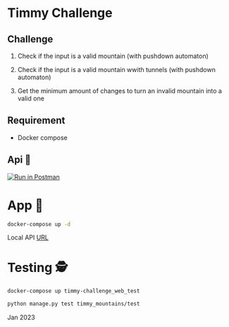 # Timmy Challenge

## Challenge

1. Check if the input is a valid mountain (with pushdown automaton)

2. Check if the input is a valid mountain wwith tunnels (with pushdown automaton)

3. Get the minimum amount of changes to turn an invalid mountain into a valid one

## Requirement
- Docker compose

## Api  🚀
 [![Run in Postman](https://run.pstmn.io/button.svg)](https://documenter.getpostman.com/view/25152348/2s8ZDa1gaq)

# App 🏁
```bash
docker-compose up -d
```
Local API [URL](http://localhost:8000/timmy_challenge/timmy_mountains/)

# Testing 🕵️‍
```bash
docker-compose up timmy-challenge_web_test
```
```bash
python manage.py test timmy_mountains/test
```
Jan 2023
